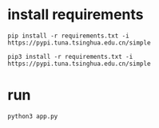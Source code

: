# install requirements

`pip install -r requirements.txt -i https://pypi.tuna.tsinghua.edu.cn/simple`

`pip3 install -r requirements.txt -i https://pypi.tuna.tsinghua.edu.cn/simple`

# run

`python3 app.py`